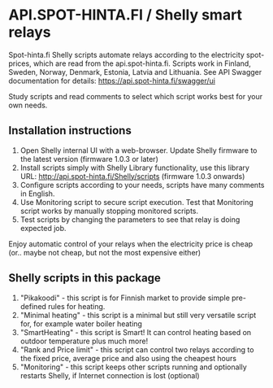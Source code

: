 # API.SPOT-HINTA.FI / Shelly smart relays
Spot-hinta.fi Shelly scripts automate relays according to the electricity spot-prices, which are read from the api.spot-hinta.fi. Scripts work in Finland, Sweden, Norway, Denmark, Estonia, Latvia and Lithuania. See API Swagger documentation for details: https://api.spot-hinta.fi/swagger/ui

Study scripts and read comments to select which script works best for your own needs.

## Installation instructions

1. Open Shelly internal UI with a web-browser. Update Shelly firmware to the latest version (firmware 1.0.3 or later)
2. Install scripts simply with Shelly Library functionality, use this library URL: http://api.spot-hinta.fi/Shelly/scripts (firmware 1.0.3 onwards)
3. Configure scripts according to your needs, scripts have many comments in English.
4. Use Monitoring script to secure script execution. Test that Monitoring script works by manually stopping monitored scripts.
5. Test scripts by changing the parameters to see that relay is doing expected job.

Enjoy automatic control of your relays when the electricity price is cheap (or.. maybe not cheap, but not the most expensive either)


## Shelly scripts in this package

1. "Pikakoodi" - this script is for Finnish market to provide simple pre-defined rules for heating. 
2. "Minimal heating" - this script is a minimal but still very versatile script for, for example water boiler heating
3. "SmartHeating" - this script is Smart! It can control heating based on outdoor temperature plus much more!
4. "Rank and Price limit" - this script can control two relays according to the fixed price, average price and also using the cheapest hours 
5. "Monitoring" - this script keeps other scripts running and optionally restarts Shelly, if Internet connection is lost (optional)
